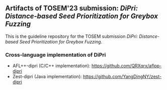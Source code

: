 ## Artifacts of TOSEM'23 submission: *DiPri: Distance-based Seed Prioritization for Greybox Fuzzing*

This is the guideline repository for the TOSEM submission *DiPri: Distance-based Seed Prioritization for Greybox Fuzzing*.

### Cross-language implementation of DiPri

- AFL++-dipri (C/C++ implementation): https://github.com/QRXqrx/aflpp-dipri
- Zest-dipri (Java implementation): https://github.com/YangDingNY/zest-dipri


